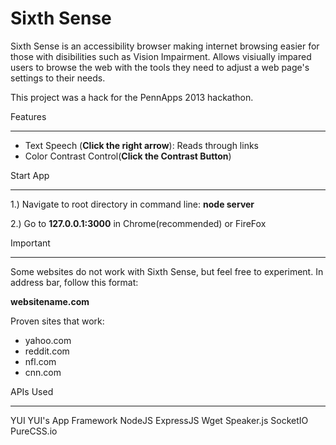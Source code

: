 Sixth Sense
====================

Sixth Sense is an accessibility browser making internet browsing easier for those with disibilities such as Vision Impairment. Allows visiually impared users to browse the web with the tools they need to adjust a web page's settings to their needs.

This project was a hack for the PennApps 2013 hackathon.

Features
________

- Text Speech (**Click the right arrow**): Reads through links
- Color Contrast Control(**Click the Contrast Button**)


Start App
_________

1.) Navigate to root directory in command line: **node server**

2.) Go to **127.0.0.1:3000** in Chrome(recommended) or FireFox

Important
_________

Some websites do not work with Sixth Sense, but feel free to experiment. In address bar, follow this format:

**websitename.com** 

Proven sites that work:


- yahoo.com
- reddit.com
- nfl.com
- cnn.com


APIs Used
_________

YUI
YUI's App Framework
NodeJS
ExpressJS
Wget
Speaker.js
SocketIO
PureCSS.io
